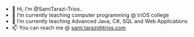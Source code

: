 - 👋 Hi, I’m @SamiTarazi-Trios..
- 🌱 I’m currently teaching computer programming @ triOS college
- 👀 I’m currently teaching Advanced Java, C#, SQL and Web Applications
- 📫 You can reach me @ sami.tarazi@trios.com

